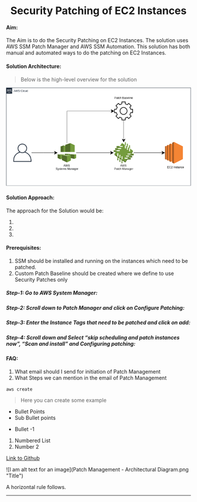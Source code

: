 # <center>Security Patching of EC2 Instances</center> 

#### Aim:

The Aim is to do the Security Patching on EC2 Instances. The solution uses AWS SSM Patch Manager and AWS SSM Automation. This solution has both manual and automated ways to do the patching on EC2 Instances.

#### Solution Architecture:

> Below is the high-level overview for the solution

![Patching Architecture](/images/patching-architecture.png)


#### Solution Approach:

The approach for the Solution would be:

1. 
2.
3.


#### Prerequisites:

1. SSM should be installed and running on the instances which need to be patched.
2. Custom Patch Baseline should be created where we define to use Security Patches only


##### Step-1: Go to AWS System Manager:
##### Step-2: Scroll down to Patch Manager and click on Configure Patching:
##### Step-3: Enter the Instance Tags that need to be patched and click on add:
##### Step-4: Scroll down and Select “skip scheduling and patch instances now”, “Scan and install” and Configuring patching:

#### FAQ: 

1. What email should I send for initiation of Patch Management
2. What Steps we can mention in the email of Patch Management









```
aws create 

```

> Here you can create some example


* Bullet Points
* Sub Bullet points


- Bullet -1

1. Numbered List
2. Number 2


[Link to Github](https://github.com)

![I am alt text for an image](Patch Management - Architectural Diagram.png "Title")


A horizontal rule follows.
***














